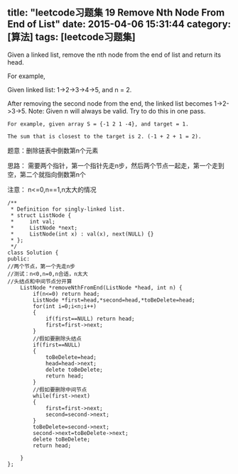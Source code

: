 title: "leetcode习题集 19 Remove Nth Node From End of List"
date: 2015-04-06 15:31:44
category: [算法]
tags: [leetcode习题集]
---

Given a linked list, remove the nth node from the end of list and return its head.

For example,

   Given linked list: 1->2->3->4->5, and n = 2.

   After removing the second node from the end, the linked list becomes 1->2->3->5.
Note:
Given n will always be valid.
Try to do this in one pass.

    For example, given array S = {-1 2 1 -4}, and target = 1.

    The sum that is closest to the target is 2. (-1 + 2 + 1 = 2).


题意：删除链表中倒数第n个元素

思路：
需要两个指针，第一个指针先走n步，然后两个节点一起走，第一个走到空，第二个就指向倒数第n个

注意：
n<=0,n==1,n太大的情况

```
/**
 * Definition for singly-linked list.
 * struct ListNode {
 *     int val;
 *     ListNode *next;
 *     ListNode(int x) : val(x), next(NULL) {}
 * };
 */
class Solution {
public:
//两个节点，第一个先走n步
//测试：n<0,n=0,n合适，n太大
//头结点和中间节点分开算
    ListNode *removeNthFromEnd(ListNode *head, int n) {
        if(n<=0) return head;
        ListNode *first=head,*second=head,*toBeDelete=head;
        for(int i=0;i<n;i++)
        {
            if(first==NULL) return head;
            first=first->next;
        }
        //假如要删除头结点
        if(first==NULL)
        {
            toBeDelete=head;
            head=head->next;
            delete toBeDelete;
            return head;
        }
        //假如要删除中间节点
        while(first->next)
        {
            first=first->next;
            second=second->next;
        }
        toBeDelete=second->next;
        second->next=toBeDelete->next;
        delete toBeDelete;
        return head;
        
    }
};
```